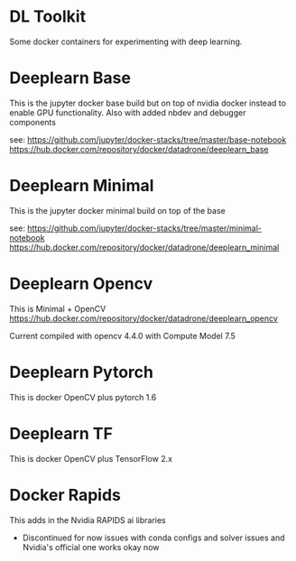# DL Toolkit

Some docker containers for experimenting with deep learning. 

# Deeplearn Base

This is the jupyter docker base build but on top of nvidia docker instead to enable GPU functionality. Also with added nbdev and debugger components

see: https://github.com/jupyter/docker-stacks/tree/master/base-notebook
https://hub.docker.com/repository/docker/datadrone/deeplearn_base


# Deeplearn Minimal

This is the jupyter docker minimal build on top of the base

see: https://github.com/jupyter/docker-stacks/tree/master/minimal-notebook
https://hub.docker.com/repository/docker/datadrone/deeplearn_minimal


# Deeplearn Opencv

This is Minimal + OpenCV
https://hub.docker.com/repository/docker/datadrone/deeplearn_opencv

Current compiled with opencv 4.4.0  with Compute Model 7.5

# Deeplearn Pytorch

This is docker OpenCV plus pytorch 1.6

# Deeplearn TF

This is docker OpenCV plus TensorFlow 2.x

# Docker Rapids

This adds in the Nvidia RAPIDS ai libraries
- Discontinued for now issues with conda configs and solver issues and Nvidia's official one works okay now